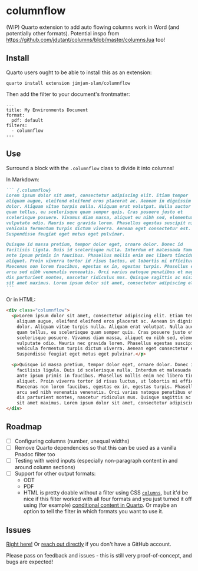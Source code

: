 # columnflow

(WIP) Quarto extension to add auto flowing columns work in Word (and potentially other formats). Potential inspo from https://github.com/jdutant/columns/blob/master/columns.lua too!

## Install

Quarto users ought to be able to install this as an extension:

```
quarto install extension jimjam-slam/columnflow
```

Then add the filter to your document's frontmatter:

````
---
title: My Environments Document
format:
  pdf: default
filters:
  - columnflow
---
````

## Use

Surround a block with the `.columnflow` class to divide it into columns!

In Markdown:

````md
``` {.columnflow}
Lorem ipsum dolor sit amet, consectetur adipiscing elit. Etiam tempor
aliquam augue, eleifend eleifend eros placerat ac. Aenean in dignissim
dolor. Aliquam vitae turpis nulla. Aliquam erat volutpat. Nulla auctor
quam tellus, eu scelerisque quam semper quis. Cras posuere justo et 
scelerisque posuere. Vivamus diam massa, aliquet eu nibh sed, elementum
vulputate odio. Mauris nec gravida lorem. Phasellus egestas suscipit nibh,
vehicula fermentum turpis dictum viverra. Aenean eget consectetur est.
Suspendisse feugiat eget metus eget pulvinar.

Quisque id massa pretium, tempor dolor eget, ornare dolor. Donec id
facilisis ligula. Duis id scelerisque nulla. Interdum et malesuada fames ac
ante ipsum primis in faucibus. Phasellus mollis enim nec libero tincidunt
aliquet. Proin viverra tortor id risus luctus, ut lobortis mi efficitur.
Maecenas non lorem faucibus, egestas ex in, egestas turpis. Phasellus et
arcu sed nibh venenatis venenatis. Orci varius natoque penatibus et magnis
dis parturient montes, nascetur ridiculus mus. Quisque sagittis ac nisi
sit amet maximus. Lorem ipsum dolor sit amet, consectetur adipiscing elit.
```
````

Or in HTML:

````html
<div class="columnflow">
  <p>Lorem ipsum dolor sit amet, consectetur adipiscing elit. Etiam tempor
    aliquam augue, eleifend eleifend eros placerat ac. Aenean in dignissim
    dolor. Aliquam vitae turpis nulla. Aliquam erat volutpat. Nulla auctor
    quam tellus, eu scelerisque quam semper quis. Cras posuere justo et 
    scelerisque posuere. Vivamus diam massa, aliquet eu nibh sed, elementum
    vulputate odio. Mauris nec gravida lorem. Phasellus egestas suscipit nibh,
    vehicula fermentum turpis dictum viverra. Aenean eget consectetur est.
    Suspendisse feugiat eget metus eget pulvinar.</p>

  <p>Quisque id massa pretium, tempor dolor eget, ornare dolor. Donec id
    facilisis ligula. Duis id scelerisque nulla. Interdum et malesuada fames ac
    ante ipsum primis in faucibus. Phasellus mollis enim nec libero tincidunt
    aliquet. Proin viverra tortor id risus luctus, ut lobortis mi efficitur.
    Maecenas non lorem faucibus, egestas ex in, egestas turpis. Phasellus et
    arcu sed nibh venenatis venenatis. Orci varius natoque penatibus et magnis
    dis parturient montes, nascetur ridiculus mus. Quisque sagittis ac nisi
    sit amet maximus. Lorem ipsum dolor sit amet, consectetur adipiscing elit.</p>
</div>
````

## Roadmap

- [ ] Configuring columns (number, unequal widths)
- [ ] Remove Quarto dependencies so that this can be used as a vanilla Pnadoc filter too
- [ ] Testing with weird inputs (especially non-paragraph content in and around column sections)
- [ ] Support for other output formats:
  - ODT
  - PDF
  - HTML is pretty doable without a filter using CSS [`columns`](https://developer.mozilla.org/en-US/docs/Web/CSS/columns), but it'd be nice if this filter worked with all four formats and you just turned it off using (for example) [conditional content in Quarto](https://quarto.org/docs/authoring/conditional.html). Or maybe an option to tell the filter in which formats you want to use it.

## Issues

[Right here!](https://github.com/jimjam-slam/columnflow/issues) Or [reach out directly](https://jamesgoldie.dev) if you don't have a GitHub account.

Please pass on feedback and issues - this is still very proof-of-concept, and bugs are expected!


